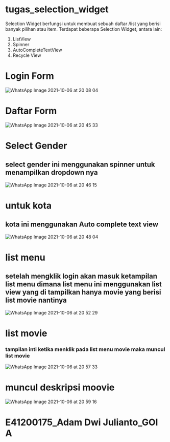 # tugas_selection_widget

Selection Widget berfungsi untuk membuat sebuah daftar /list yang berisi banyak pilihan atau item.
Terdapat beberapa Selection Widget, antara lain:

1. ListView
2. Spinner
3. AutoCompleteTextView
4. Recycle View


# Login Form

![WhatsApp Image 2021-10-06 at 20 08 04](https://user-images.githubusercontent.com/81203366/136208567-9133569d-3a0e-48cf-84a5-ba1a9ca332e3.jpeg)


# Daftar Form

![WhatsApp Image 2021-10-06 at 20 45 33](https://user-images.githubusercontent.com/81203366/136215530-7ba3b331-9c2b-4df5-a1ff-0b0ef44a1db8.jpeg)

# Select Gender

## select gender ini menggunakan spinner untuk menampilkan dropdown nya
![WhatsApp Image 2021-10-06 at 20 46 15](https://user-images.githubusercontent.com/81203366/136215859-e6085669-138d-4113-a465-7ad32c9ff0c3.jpeg)

# untuk kota
## kota ini menggunakan Auto complete text view
![WhatsApp Image 2021-10-06 at 20 48 04](https://user-images.githubusercontent.com/81203366/136215941-0b9bae9c-8b39-4cfb-ad60-5d726109f18a.jpeg)


# list menu
## setelah mengklik login akan masuk ketampilan list menu dimana list menu ini menggunakan list view yang di tampilkan hanya movie yang berisi list movie nantinya

![WhatsApp Image 2021-10-06 at 20 52 29](https://user-images.githubusercontent.com/81203366/136216328-25d9a487-97aa-44b3-b40a-b622a047a75f.jpeg)

# list movie
### tampilan inti ketika menklik pada list menu movie maka muncul list movie
![WhatsApp Image 2021-10-06 at 20 57 33](https://user-images.githubusercontent.com/81203366/136217373-e06421b1-115f-467b-bfa1-2ce29f5276e8.jpeg)

# muncul deskripsi moovie


![WhatsApp Image 2021-10-06 at 20 59 16](https://user-images.githubusercontent.com/81203366/136217630-e1f234d1-14a3-4057-ae4a-68893ec61356.jpeg)


# E41200175_Adam Dwi Julianto_GOl A

